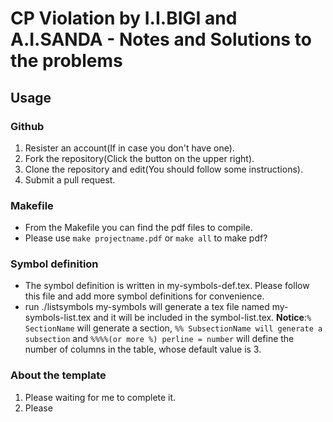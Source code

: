 # CP Violation by I.I.BIGI and A.I.SANDA - Notes and Solutions to the problems
## Usage
### Github
1. Resister an account(If in case you don't have one).
1. Fork the repository(Click the button on the upper right).
2. Clone the repository and edit(You should follow some instructions).
3. Submit a pull request.

### Makefile
+ From the Makefile you can find the pdf files to compile.
+ Please use `make projectname.pdf` or `make all` to make pdf?

### Symbol definition
+ The symbol definition is written in my-symbols-def.tex.
Please follow this file and add more symbol definitions for convenience.
+ run ./listsymbols my-symbols will generate a tex file named my-symbols-list.tex and it will be included in the symbol-list.tex. **Notice**:`% SectionName` will generate a section, `%% SubsectionName will generate a subsection` and `%%%%(or more %) perline = number` will define the number of columns in the table, whose default value is 3.

### About the template
1. Please waiting for me to complete it.
2. Please
